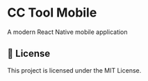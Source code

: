 # CC Tool Mobile

A modern React Native mobile application

## 📄 License

This project is licensed under the MIT License. 